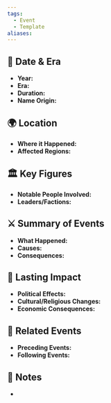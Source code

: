 ```yaml
---
tags:
  - Event
  - Template
aliases:
---
```

## 📅 Date & Era
- **Year:** 
- **Era:** 
- **Duration:** 
- **Name Origin:** 

## 🌍 Location
- **Where it Happened:** 
- **Affected Regions:** 

## 🏛️ Key Figures
- **Notable People Involved:** 
- **Leaders/Factions:** 

## ⚔️ Summary of Events
- **What Happened:** 
- **Causes:** 
- **Consequences:** 

## 📜 Lasting Impact
- **Political Effects:** 
- **Cultural/Religious Changes:** 
- **Economic Consequences:** 

## 📖 Related Events
- **Preceding Events:** 
- **Following Events:** 

## 📜 Notes
- 
